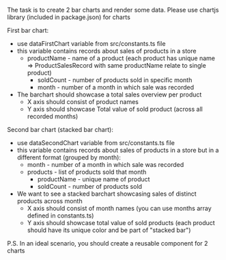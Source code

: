 The task is to create 2 bar charts and render some data.
Please use chartjs library (included in package.json) for charts 

First bar chart:
- use dataFirstChart variable from src/constants.ts file
- this variable contains records about sales of products in a store
    - productName - name of a product (each product has unique name => ProductSalesRecord with same productName relate to single product)
	   - soldCount - number of products sold in specific month
	   - month - number of a month in which sale was recorded
- The barchart should showcase a total sales overview per product
    - X axis should consist of product names
    - Y axis should showcase Total value of sold product (across all recorded months)

Second bar chart (stacked bar chart):
- use dataSecondChart variable from src/constants.ts file
- this variable contains records about sales of products in a store but in a different format (grouped by month):
    - month - number of a month in which sale was recorded
    - products - list of products sold that month
        - productName - unique name of product
        - soldCount - number of products sold
- We want to see a stacked barchart showcasing sales of distinct products across month
    - X axis should consist of month names (you can use months array defined in constants.ts)
    - Y axis should showcase total value of sold products (each product should have its unique color and be part of "stacked bar")

P.S. In an ideal scenario, you should create a reusable component for 2 charts